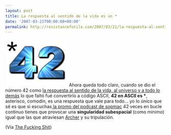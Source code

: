 ```yaml
---
layout: post
title: La respuesta al sentido de la vida es un *
date: '2007-03-21T00:00:00+00:00'
permalink: http://resistancefutile.com/2007/03/21/la-respuesta-al-sentido-de-la-vida-es-un/
---
```

<img src="/assets/42.thumbnail.png" width="200" height="150" alt="42 es asterisco en ascii" class="derecha" />Ahora queda todo claro, cuando se dio el número 42 como <a href="http://es.wikipedia.org/wiki/El_sentido_de_la_vida%2C_el_universo_y_todo_lo_dem%C3%A1s">la respuesta al sentido de la vida, al universo y a todo lo demás</a> lo que faltó fué convertirlo a código ASCII, <strong>42 en ASCII es *</strong>, asterisco, comodín, es una respuesta que vale para todo... yo lo único que sé es que si escuchas<a href="http://sopmacsl.com/?p=785"> la promo del podcast de sopmac</a> 42 veces en bucle continuo tienes que provocar una <strong>singularidad subespacial</strong> (como mínimo) igual que las que atraviesan <a href="http://es.wikipedia.org/wiki/Jonathan_Archer">Archer</a> y su tripulación.

(Vía <a href="http://www.thefuckingshit.org/?p=615">The Fucking Shit</a>)
